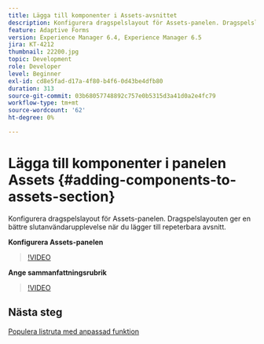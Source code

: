 ```yaml
---
title: Lägga till komponenter i Assets-avsnittet
description: Konfigurera dragspelslayout för Assets-panelen. Dragspelslayouten ger en bättre slutanvändarupplevelse när du lägger till repeterbara avsnitt.
feature: Adaptive Forms
version: Experience Manager 6.4, Experience Manager 6.5
jira: KT-4212
thumbnail: 22200.jpg
topic: Development
role: Developer
level: Beginner
exl-id: cd8e5fad-d17a-4f80-b4f6-0d43be4dfb80
duration: 313
source-git-commit: 03b68057748892c757e0b5315d3a41d0a2e4fc79
workflow-type: tm+mt
source-wordcount: '62'
ht-degree: 0%

---
```


# Lägga till komponenter i panelen Assets {#adding-components-to-assets-section}

Konfigurera dragspelslayout för Assets-panelen. Dragspelslayouten ger en bättre slutanvändarupplevelse när du lägger till repeterbara avsnitt.

**Konfigurera Assets-panelen**

>[!VIDEO](https://video.tv.adobe.com/v/22200?quality=12&learn=on)

**Ange sammanfattningsrubrik**
>[!VIDEO](https://video.tv.adobe.com/v/28387?quality=12&learn=on)

## Nästa steg

[Populera listruta med anpassad funktion](./using-custom-functions-and-code-editor.md)
